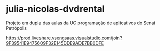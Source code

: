 # julia-nicolas-dvdrental
Projeto em dupla das aulas da UC programação de aplicativos do Senai Petrópolis

https://prod.liveshare.vsengsaas.visualstudio.com/join?9F39541E9475609F32E145DDE9ADE7BB0DFE
